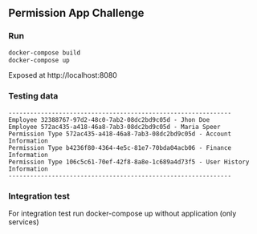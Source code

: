 ## Permission App Challenge

### Run 
```bash
docker-compose build
docker-compose up
```
Exposed at http://localhost:8080

### Testing data

```
--------------------------------------------------------------
Employee 32388767-97d2-48c0-7ab2-08dc2bd9c05d - Jhon Doe
Employee 572ac435-a418-46a8-7ab3-08dc2bd9c05d - Maria Speer
Permission Type 572ac435-a418-46a8-7ab3-08dc2bd9c05d - Account Information
Permission Type b4236f80-4364-4e5c-81e7-70bda04acb06 - Finance Information
Permission Type 106c5c61-70ef-42f8-8a8e-1c689a4d73f5 - User History Information
--------------------------------------------------------------
```

### Integration test
For integration test run docker-compose up without application (only services)